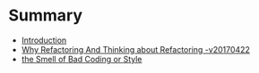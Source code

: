 # Summary

* [Introduction](README.md)
* [Why Refactoring And Thinking about Refactoring -v20170422](why-refactoring-and-thinking-about-refactoring.md)
* [the Smell of Bad Coding or Style](the-smell-of-bad-coding-or-style.md)

